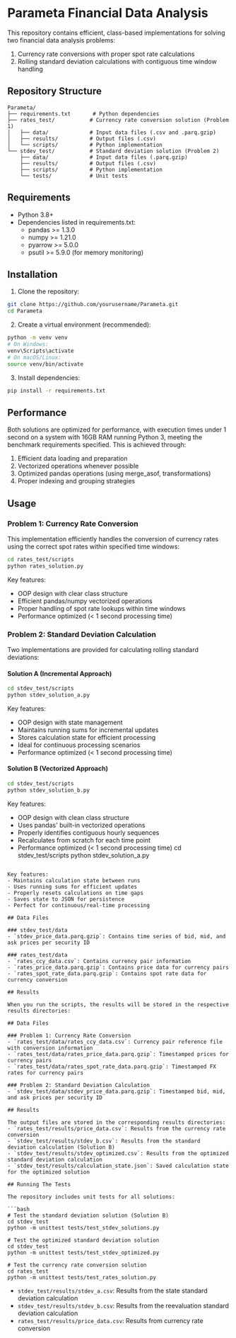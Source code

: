 # Parameta Financial Data Analysis

This repository contains efficient, class-based implementations for solving two financial data analysis problems:
1. Currency rate conversions with proper spot rate calculations
2. Rolling standard deviation calculations with contiguous time window handling

## Repository Structure

```
Parameta/
├── requirements.txt       # Python dependencies
├── rates_test/           # Currency rate conversion solution (Problem 1)
│   ├── data/             # Input data files (.csv and .parq.gzip)
│   ├── results/          # Output files (.csv)
│   └── scripts/          # Python implementation
└── stdev_test/           # Standard deviation solution (Problem 2)
    ├── data/             # Input data files (.parq.gzip)
    ├── results/          # Output files (.csv)
    ├── scripts/          # Python implementation
    └── tests/            # Unit tests
```

## Requirements

- Python 3.8+
- Dependencies listed in requirements.txt:
  - pandas >= 1.3.0
  - numpy >= 1.21.0
  - pyarrow >= 5.0.0
  - psutil >= 5.9.0 (for memory monitoring)

## Installation

1. Clone the repository:
```bash
git clone https://github.com/yourusername/Parameta.git
cd Parameta
```

2. Create a virtual environment (recommended):
```bash
python -m venv venv
# On Windows:
venv\Scripts\activate
# On macOS/Linux:
source venv/bin/activate
```

3. Install dependencies:
```bash
pip install -r requirements.txt
```

## Performance

Both solutions are optimized for performance, with execution times under 1 second on a system with 16GB RAM running Python 3, meeting the benchmark requirements specified. This is achieved through:

1. Efficient data loading and preparation
2. Vectorized operations whenever possible
3. Optimized pandas operations (using merge_asof, transformations)
4. Proper indexing and grouping strategies

## Usage

### Problem 1: Currency Rate Conversion

This implementation efficiently handles the conversion of currency rates using the correct spot rates within specified time windows:

```bash
cd rates_test/scripts
python rates_solution.py
```

Key features:
- OOP design with clear class structure
- Efficient pandas/numpy vectorized operations
- Proper handling of spot rate lookups within time windows
- Performance optimized (< 1 second processing time)

### Problem 2: Standard Deviation Calculation

Two implementations are provided for calculating rolling standard deviations:

#### Solution A (Incremental Approach)

```bash
cd stdev_test/scripts
python stdev_solution_a.py
```

Key features:
- OOP design with state management
- Maintains running sums for incremental updates
- Stores calculation state for efficient processing
- Ideal for continuous processing scenarios
- Performance optimized (< 1 second processing time)

#### Solution B (Vectorized Approach)

```bash
cd stdev_test/scripts
python stdev_solution_b.py
```

Key features:
- OOP design with clean class structure
- Uses pandas' built-in vectorized operations
- Properly identifies contiguous hourly sequences
- Recalculates from scratch for each time point
- Performance optimized (< 1 second processing time)
cd stdev_test/scripts
python stdev_solution_a.py
```

Key features:
- Maintains calculation state between runs
- Uses running sums for efficient updates
- Properly resets calculations on time gaps
- Saves state to JSON for persistence
- Perfect for continuous/real-time processing

## Data Files

### stdev_test/data
- `stdev_price_data.parq.gzip`: Contains time series of bid, mid, and ask prices per security ID

### rates_test/data
- `rates_ccy_data.csv`: Contains currency pair information
- `rates_price_data.parq.gzip`: Contains price data for currency pairs
- `rates_spot_rate_data.parq.gzip`: Contains spot rate data for currency conversion

## Results

When you run the scripts, the results will be stored in the respective results directories:

## Data Files

### Problem 1: Currency Rate Conversion
- `rates_test/data/rates_ccy_data.csv`: Currency pair reference file with conversion information
- `rates_test/data/rates_price_data.parq.gzip`: Timestamped prices for currency pairs
- `rates_test/data/rates_spot_rate_data.parq.gzip`: Timestamped FX rates for currency pairs

### Problem 2: Standard Deviation Calculation
- `stdev_test/data/stdev_price_data.parq.gzip`: Timestamped bid, mid, and ask prices per security ID

## Results

The output files are stored in the corresponding results directories:
- `rates_test/results/price_data.csv`: Results from the currency rate conversion
- `stdev_test/results/stdev_b.csv`: Results from the standard deviation calculation (Solution B)
- `stdev_test/results/stdev_optimized.csv`: Results from the optimized standard deviation calculation
- `stdev_test/results/calculation_state.json`: Saved calculation state for the optimized solution

## Running The Tests

The repository includes unit tests for all solutions:

```bash
# Test the standard deviation solution (Solution B)
cd stdev_test
python -m unittest tests/test_stdev_solutions.py

# Test the optimized standard deviation solution
cd stdev_test
python -m unittest tests/test_stdev_optimized.py

# Test the currency rate conversion solution
cd rates_test
python -m unittest tests/test_rates_solution.py
```

- `stdev_test/results/stdev_a.csv`: Results from the state standard deviation calculation
- `stdev_test/results/stdev_b.csv`: Results from the reevaluation standard deviation calculation
- `rates_test/results/price_data.csv`: Results from currency rate conversion
